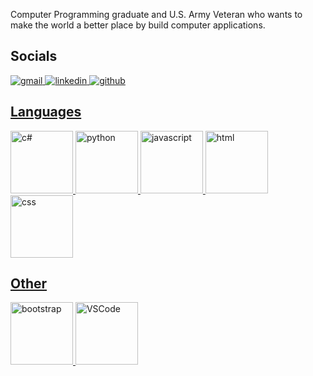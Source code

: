 Computer Programming graduate and U.S. Army Veteran who wants to make the world a better place by build computer applications.
<!-- Socials -->
  <h2>Socials</h2>
  <p align="left">
  <a href="mailto:negrt@farmingdale.edu"><img src="https://img.icons8.com/doodle/48/000000/gmail-new.p" title="gmail">
  <a href="https://www.linkedin.com/in/timothy-negron/"><img src="https://img.icons8.com/doodle/96/000000/linkedin-circled.png" title="linkedin">
  <a href="https://github.com/timothynegron"><img src="https://img.icons8.com/doodle/96/000000/github--v1.png" title="github">
</p>
    
  <!-- Languages -->
  <h2>Languages</h2>    
  <p align="left">
   <img alt="c#" src="https://www.freeiconspng.com/uploads/c-logo-icon-18.png" width="100" title="c#">
  <img alt="python" src="https://i.giphy.com/media/LMt9638dO8dftAjtco/200.webp" width="100" title="python">
  <img alt="javascript" src="https://media3.giphy.com/media/ln7z2eWriiQAllfVcn/200w.webp" width="100" title="javascript">
  <img alt-"html5" src="https://media.giphy.com/media/XAxylRMCdpbEWUAvr8/giphy.gif" width="100" title="html">
  <img alt="css" src="https://media.giphy.com/media/fsEaZldNC8A1PJ3mwp/giphy.gif" width="100" title="css">
</p>

  <h2>Other</h2>
  <p align="left">
  <span><img src="https://cdn.jsdelivr.net/gh/devicons/devicon@latest/icons/bootstrap/bootstrap-plain.svg" width="100px" title="bootstrap"></span>
  <span><img alt="VSCode" src="https://i.giphy.com/media/IdyAQJVN2kVPNUrojM/200.webp" width="100" title="vscode"></span>
</p>
